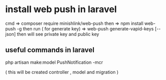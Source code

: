 

# install web push in laravel
cmd => composer require minishlink/web-push
then => npm install web-push -g
then run ( for generate key) =>   web-push generate-vapid-keys [--json]
then will see private key and public key 



## useful commands in laravel

php artisan make:model PushNotification -mcr

( this will be created controller , model and migration )